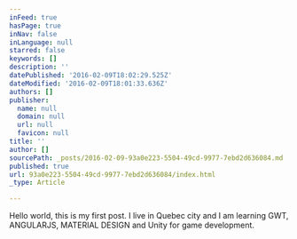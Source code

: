 ```yaml
---
inFeed: true
hasPage: true
inNav: false
inLanguage: null
starred: false
keywords: []
description: ''
datePublished: '2016-02-09T18:02:29.525Z'
dateModified: '2016-02-09T18:01:33.636Z'
authors: []
publisher:
  name: null
  domain: null
  url: null
  favicon: null
title: ''
author: []
sourcePath: _posts/2016-02-09-93a0e223-5504-49cd-9977-7ebd2d636084.md
published: true
url: 93a0e223-5504-49cd-9977-7ebd2d636084/index.html
_type: Article

---
```

Hello world, this is my first post. I live in Quebec city and I am learning GWT, ANGULARJS, MATERIAL DESIGN and Unity for game development.